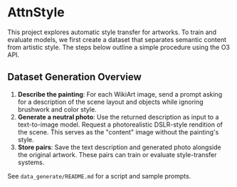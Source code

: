 # AttnStyle

This project explores automatic style transfer for artworks. To train and evaluate models, we first create a dataset that separates semantic content from artistic style. The steps below outline a simple procedure using the O3 API.

## Dataset Generation Overview

1. **Describe the painting**: For each WikiArt image, send a prompt asking for a description of the scene layout and objects while ignoring brushwork and color style.
2. **Generate a neutral photo**: Use the returned description as input to a text-to-image model. Request a photorealistic DSLR-style rendition of the scene. This serves as the "content" image without the painting's style.
3. **Store pairs**: Save the text description and generated photo alongside the original artwork. These pairs can train or evaluate style-transfer systems.

See `data_generate/README.md` for a script and sample prompts.
